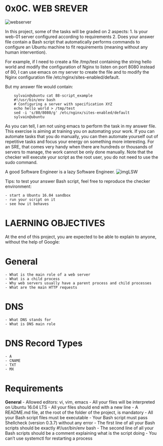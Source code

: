 # 0x0C. WEB SREVER

![webserver](https://s3.amazonaws.com/intranet-projects-files/holbertonschool-sysadmin_devops/266/8Gu52Qv.png)

In this project, some of the tasks will be graded on 2 aspects:
	1. Is your web-01 server configured according to requirements
	2. Does your answer file contain a Bash script that automatically performs commands to configure an Ubuntu machine to fit requirements (meaning without any human intervention).

For example, if I need to create a file /tmp/test containing the string hello world and modify the configuration of Nginx to listen on port 8080 instead of 80, I can use emacs on my server to create the file and to modify the Nginx configuration file /etc/nginx/sites-enabled/default.

But my answer file would contain:

		sylvain@ubuntu cat 88-script_example
		#!/usr/bin/env bash
		# Configuring a server with specification XYZ
		echo hello world > /tmp/test
		sed -i 's/80/8080/g' /etc/nginx/sites-enabled/default
		sylvain@ubuntu

As you can tell, I am not using emacs to perform the task in my answer file. This exercise is aiming at training you on automating your work. If you can automate tasks that you do manually, you can then automate yourself out of repetitive tasks and focus your energy on something more interesting. For an SRE, that comes very handy when there are hundreds or thousands of servers to manage, the work cannot be only done manually. Note that the checker will execute your script as the root user, you do not need to use the sudo command.

A good Software Engineer is a lazy Software Engineer.
![imgLSW](https://s3.amazonaws.com/intranet-projects-files/holbertonschool-sysadmin_devops/266/82VsYEC.jpg)

Tips: to test your answer Bash script, feel free to reproduce the checker environment:

	- start a Ubuntu 16.04 sandbox
	- run your script on it
	- see how it behaves

# LAERNING OBJECTIVES
At the end of this project, you are expected to be able to explain to anyone, without the help of Google:

# General
	- What is the main role of a web server
	- What is a child process
	- Why web servers usually have a parent process and child processes
	- What are the main HTTP requests

# DNS
	- What DNS stands for
	- What is DNS main role

# DNS Record Types
	- A
	- CNAME
	- TXT
	- MX

# Requirements
**General**
	- Allowed editors: vi, vim, emacs
	- All your files will be interpreted on Ubuntu 16.04 LTS
	- All your files should end with a new line
	- A README.md file, at the root of the folder of the project, is mandatory
	- All your Bash script files must be executable
	- Your Bash script must pass Shellcheck (version 0.3.7) without any error
	- The first line of all your Bash scripts should be exactly #!/usr/bin/env bash
	- The second line of all your Bash scripts should be a comment explaining what is the script doing
	- You can’t use systemctl for restarting a process


